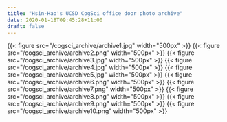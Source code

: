 ```yaml
---
title: "Hsin-Hao's UCSD CogSci office door photo archive"
date: 2020-01-18T09:45:28+11:00
draft: false
---
```

{{< figure src="/cogsci_archive/archive1.jpg" width="500px" >}}
{{< figure src="/cogsci_archive/archive2.png" width="500px" >}}
{{< figure src="/cogsci_archive/archive3.jpg" width="500px" >}}
{{< figure src="/cogsci_archive/archive4.jpg" width="500px" >}}
{{< figure src="/cogsci_archive/archive5.jpg" width="500px" >}}
{{< figure src="/cogsci_archive/archive6.png" width="500px" >}}
{{< figure src="/cogsci_archive/archive7.png" width="500px" >}}
{{< figure src="/cogsci_archive/archive8.png" width="500px" >}}
{{< figure src="/cogsci_archive/archive9.png" width="500px" >}}
{{< figure src="/cogsci_archive/archive10.png" width="500px" >}}
